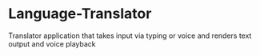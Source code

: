# Language-Translator
Translator application that takes input via typing or voice and renders text output and voice playback
